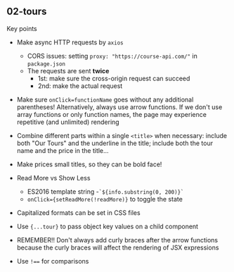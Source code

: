 ## 02-tours

Key points

- Make async HTTP requests by `axios`

  - CORS issues: setting `proxy: "https://course-api.com/"` in `package.json`
  - The requests are sent **twice**
    - 1st: make sure the cross-origin request can succeed
    - 2nd: make the actual request
- Make sure `onClick=functionName` goes without any additional parentheses! Alternatively, always use arrow functions. If we don't use array functions or only function names, the page may experience repetitive (and unlimited) rendering
- Combine different parts within a single `<title>` when necessary: include both "Our Tours" and the underline in the title; include both the tour name and the price in the title...
- Make prices small titles, so they can be bold face!
- Read More vs Show Less

  - ES2016 template string -`` `${info.substring(0, 200)}` ``
  - `onClick={setReadMore(!readMore)}` to toggle the state
- Capitalized formats can be set in CSS files
- Use `{...tour}` to pass object key values on a child component
- REMEMBER!! Don't always add curly braces after the arrow functions because the curly braces will affect the rendering of JSX expressions
- Use `!==` for comparisons
